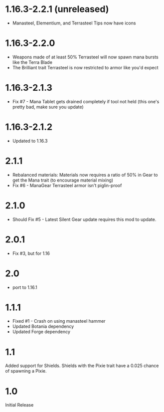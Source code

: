 1.16.3-2.2.1 (unreleased)
============
* Manasteel, Elementium, and Terrasteel Tips now have icons


1.16.3-2.2.0
============
* Weapons made of at least 50% Terrasteel will now spawn mana bursts like the Terra Blade
* The Brilliant trait Terrasteel is now restricted to armor like you'd expect

1.16.3-2.1.3
============
* Fix #7 - Mana Tablet gets drained completely if tool not held (this one's pretty bad, make sure you update)

1.16.3-2.1.2
============
* Updated to 1.16.3

2.1.1
============
* Rebalanced materials: Materials now requires a ratio of 50% in Gear to get the Mana trait (to encourage material mixing)
* Fix #6 - ManaGear Terrasteel armor isn't piglin-proof

2.1.0
============
* Should Fix #5 - Latest Silent Gear update requires this mod to update. 

2.0.1
============
* Fix #3, but for 1.16

2.0
============
* port to 1.16.1

1.1.1
============
* Fixed #1 - Crash on using manasteel hammer
* Updated Botania dependency
* Updated Forge dependency


1.1
=============
Added support for Shields. Shields with the Pixie trait have a 0.025 chance of spawning a Pixie.

1.0
=============
Initial Release